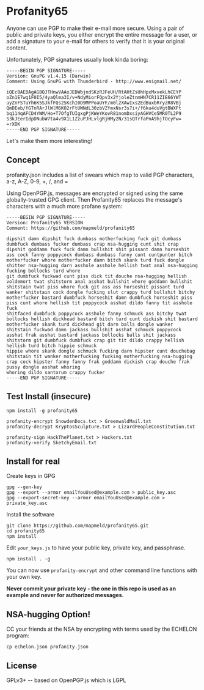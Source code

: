 # Profanity65

Anyone can use PGP to make their e-mail more secure. Using a pair of public and private keys, you either encrypt the entire
message for a user, or add a signature to your e-mail for others to verify that it is your original content.

Unfortunately, PGP signatures usually look kinda boring:

```
-----BEGIN PGP SIGNATURE-----
Version: GnuPG v1.4.15 (Darwin)
Comment: Using GnuPG with Thunderbird - http://www.enigmail.net/

iQEcBAEBAgAGBQJTHnwVAAoJEDWbjndSKzRJFeUH/RtAHtZsUhHpxMxvekLhCEYP
oZn1E7wq1F0I5/4yaQlma3I/v+NdyMiorFQpv3x2YjoleZtnmHN7CR11ZIE66YWT
uyZnFSTuYh6K5SJkfFQs2SKchI0D9MPPoaUYF/m0l2XAwIxs2EdBuxbRryzR8VBj
QmDEeb/fGTnRArJlWlM6KO2rFtUWNdL30zbVZfmxNsr3s7i+/f6ku4duVgtBWXFt
bq114qAFCD4YWM/Ho+T7OfgTUIgxgPjKWeYKovR81nomDxsiyAGHVCe5MR0TL2P9
S3kJEerIdpDNubW7ta4v9X1L1ZzuPJHLvlgRjHMy2N/31sQTrfaPnA9hjTOcyFw=
=rXOK
-----END PGP SIGNATURE-----
```

Let's make them more interesting!

## Concept

profanity.json includes a list of swears which map to valid PGP characters, a-z, A-Z, 0-9, +, /, and =

Using OpenPGP.js, messages are encrypted or signed using the same globally-trusted GPG client. Then Profanity65
replaces the message's characters with a much more profane system:

```
-----BEGIN PGP SIGNATURE-----
Version: Profanity65 VERSION
Comment: https://github.com/mapmeld/profanity65

dipshit damn dipshit fuck dumbass motherfucking fuck git dumbass dumbfuck dumbass fucker dumbass crap nsa-hugging cunt shit crap dipshit goddamn fuck fuck damn bullshit shit pissant damn horseshit ass cock fanny poppycock dumbass dumbass fanny cunt cuntpunter bitch motherfucker whore motherfucker damn bitch skank turd fuck dongle shitter nsa-hugging darn asshole asshole hellish twat anal nsa-hugging fucking bollocks turd whore
git dumbfuck fuckwad cunt piss dick tit douche nsa-hugging hellish voldemort twat shitstorm anal asshat bullshit whore goddamn bullshit shitstain twat piss whore fuck git ass ass horseshit pissant turd wanker shitstain cock dongle fucking slut crappy turd bullshit bitchy motherfucker bastard dumbfuck horseshit damn dumbfuck horseshit piss piss cunt whore hellish tit poppycock asshat dildo fanny tit asshole fuck
shitfaced dumbfuck poppycock asshole fanny schmuck ass bitchy twat bollocks hellish dickhead bastard bitch turd cunt dickish shit bastard motherfucker skank turd dickhead git darn balls dongle wanker shitstain fuckwad damn jackass bullshit asshat schmuck poppycock asshat frak asshat bastard jackass bollocks balls shit jackass shitstorm git dumbfuck dumbfuck crap git tit dildo crappy hellish hellish turd bitch hippie schmuck
hippie whore skank dongle schmuck fucking darn hipster cunt douchebag shitstain tit wanker motherfucking fucking motherfucking nsa-hugging crap cock hipster fanny fanny frak goddamn dickish crap douche frak pussy dongle asshat whoring
whoring dildo santorum crappy fucker
-----END PGP SIGNATURE-----
```

## Test Install (insecure)

```
npm install -g profanity65

profanity-encrypt SnowdenDocs.txt > GreenwaldMail.txt
profanity-decrypt KryptosSculpture.txt > LizardPeopleConstitution.txt

profanity-sign HackThePlanet.txt > Hackers.txt
profanity-verify SketchyEmail.txt
```

## Install for real

Create keys in GPG
```
gpg --gen-key
gpg --export --armor emailYouUsed@example.com > public_key.asc
gpg --export-secret-key --armor emailYouUsed@example.com > private_key.asc
```

Install the software
```
git clone https://github.com/mapmeld/profanity65.git
cd profanity65
npm install
```

Edit ```your_keys.js``` to have your public key, private key, and passphrase.

```
npm install . -g
```

You can now use ```profanity-encrypt``` and other command line functions with
your own key.

**Never commit your private key - the one in this repo is used as an example and never for authorized messages.**

## NSA-hugging Option!

CC your friends at the NSA by encrypting with terms used by the ECHELON program:

```
cp echelon.json profanity.json
```

## License

GPLv3+ -- based on OpenPGP.js which is LGPL
